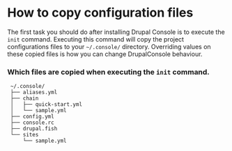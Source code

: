 # How to copy configuration files
The first task you should do after installing Drupal Console is to execute the `init` command. Executing this command will copy the project configurations files to your `~/.console/` directory. Overriding values on these copied files is how you can change DrupalConsole behaviour.
 
### Which files are copied when executing the `init` command.
```
 ~/.console/ 
 ├── aliases.yml 
 ├── chain
 │   ├── quick-start.yml
 │   └── sample.yml 
 ├── config.yml 
 ├── console.rc 
 ├── drupal.fish 
 └── sites 
     └── sample.yml 
```